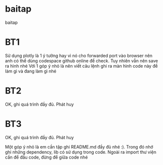 # baitap
baitap

# BT1
Sử dụng plotly là 1 ý tưởng hay vì nó cho forwarded port vào browser nên anh có thể dùng codespace github online để check. Tuy nhiên vẫn nên save ra hình nhé
Với 1 góp ý nhỏ là nên viết câu lệnh ghi ra màn hình code này để làm gì và đang làm gì nhé

# BT2
OK, ghi quá trình đầy đủ. Phát huy

# BT3
OK, ghi quá trình đầy đủ. Phát huy

Một góp ý nhỏ là em cần tập ghi README.md đầy đủ nhé :). Trong đó nhớ ghi những dependency, lib có sử dụng trong code. Ngoài ra import thư viện cần để đầu code, đừng để giữa code nhé